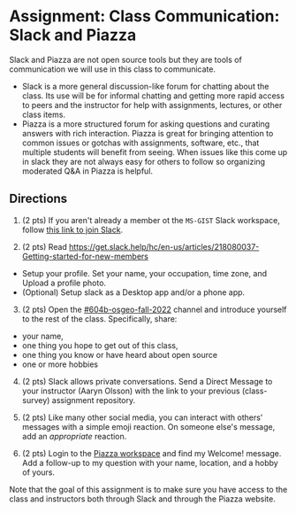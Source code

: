# Assignment: Class Communication: Slack and Piazza

Slack and Piazza are not open source tools but they are tools of communication we will use in this class to communicate. 
- Slack is a more general discussion-like forum for chatting about the class. Its use will be for informal chatting and getting more rapid access to peers and the instructor for help with assignments, lectures, or other class items.
- Piazza is a more structured forum for asking questions and curating answers with rich interaction. Piazza is great for bringing attention to common issues or gotchas with assignments, software, etc., that multiple students will benefit from seeing. When issues like this come up in slack they are not always easy for others to follow so organizing moderated Q&A in Piazza is helpful. 

## Directions
1. (2 pts) If you aren't already a member ot the `MS-GIST` Slack workspace, follow [this link to join Slack](https://join.slack.com/t/uagist/shared_invite/enQtNTI1MjMzNzAxOTA3LTM2ZmRmOTY0ZTk1YTRkOWEyYWNlN2Q2OTkxZDkzMzViODYyYTdiNWRmZTFiYzA5MTk0MWNiOWI5ZWE5ZTYwOTk).

2. (2 pts) Read https://get.slack.help/hc/en-us/articles/218080037-Getting-started-for-new-members 
- Setup your profile. Set your name, your occupation, time zone, and Upload a profile photo.
- (Optional) Setup slack as a Desktop app and/or a phone app.

3. (2 pts) Open the [#604b-osgeo-fall-2022](https://uagist.slack.com/archives/C046AKBGUSW/p1665633971924879) channel and introduce yourself to the rest of the class. Specifically, share:
- your name, 
- one thing you hope to get out of this class, 
- one thing you know or have heard about open source
- one or more hobbies

4. (2 pts) Slack allows private conversations. Send a Direct Message to your instructor (Aaryn Olsson) with the link to your previous (class-survey) assignment repository.

5. (2 pts) Like many other social media, you can interact with others' messages with a simple emoji reaction. On someone else's message, 
add an _appropriate_ reaction. 

6. (2 pts) Login to the [Piazza workspace](https://piazza.com/arizona/fall2022/gist604b) and find my Welcome! message. Add a follow-up to my question with your name, location, and a hobby of yours.

Note that the goal of this assignment is to make sure you have access to the class and instructors both through Slack and through the Piazza website. 
